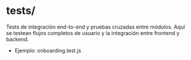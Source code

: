 # tests/

Tests de integración end-to-end y pruebas cruzadas entre módulos. Aquí se testean flujos completos de usuario y la integración entre frontend y backend.

- Ejemplo: onboarding.test.js
